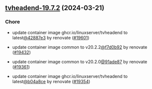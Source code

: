 

## [tvheadend-19.7.2](https://github.com/truecharts/charts/compare/tvheadend-19.6.0...tvheadend-19.7.2) (2024-03-21)

### Chore



- update container image ghcr.io/linuxserver/tvheadend to latest[@42887e3](https://github.com/42887e3) by renovate ([#19601](https://github.com/truecharts/charts/issues/19601))

- update container image common to v20.2.2[@f7d0b92](https://github.com/f7d0b92) by renovate ([#19432](https://github.com/truecharts/charts/issues/19432))

- update container image common to v20.2.0[@91ade87](https://github.com/91ade87) by renovate ([#19361](https://github.com/truecharts/charts/issues/19361))

- update container image ghcr.io/linuxserver/tvheadend to latest[@b04a8ce](https://github.com/b04a8ce) by renovate ([#19354](https://github.com/truecharts/charts/issues/19354))